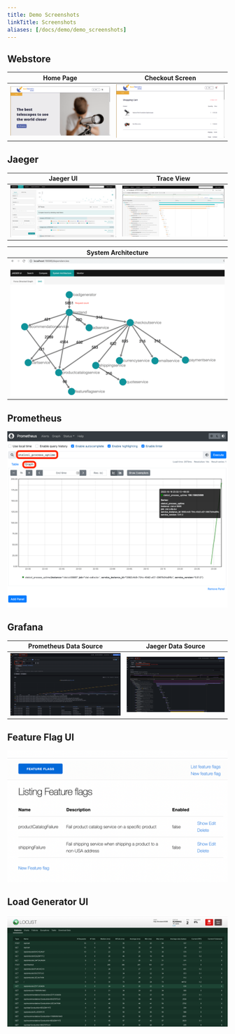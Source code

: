 ```yaml
---
title: Demo Screenshots
linkTitle: Screenshots
aliases: [/docs/demo/demo_screenshots]
---
```


## Webstore

| Home Page                     | Checkout Screen               |
| ----------------------------- | ----------------------------- |
| ![frontend-1](frontend-1.png) | ![frontend-2](frontend-2.png) |

## Jaeger

| Jaeger UI                   | Trace View                                  |
| --------------------------- | ------------------------------------------- |
| ![jaeger-ui](jaeger-ui.png) | ![jaeger-trace-view](jaeger-trace-view.png) |

| System Architecture                                           |
| ------------------------------------------------------------- |
| ![jaeger-system-architecture](jaeger-system-architecture.png) |

## Prometheus

![Prometheus](prometheus.png)

## Grafana

| Prometheus Data Source                        | Jaeger Data Source                    |
| --------------------------------------------- | ------------------------------------- |
| ![Grafana-Prometheus](grafana-prometheus.png) | ![Gragana-jaeger](gragana-jaeger.png) |

## Feature Flag UI

![feature-flag-ui](feature-flag-ui.png)

## Load Generator UI

![load-generator-ui](load-generator-ui.png)
